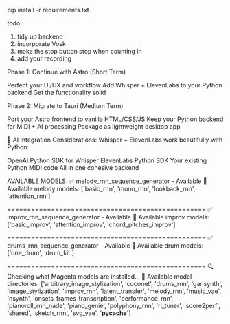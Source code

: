 pip install -r requirements.txt

todo: 
1. tidy up backend 
2. incorporate Vosk
3. make the stop button stop when counting in
4. add your recording



Phase 1: Continue with Astro (Short Term)

Perfect your UI/UX and workflow
Add Whisper + ElevenLabs to your Python backend
Get the functionality solid

Phase 2: Migrate to Tauri (Medium Term)

Port your Astro frontend to vanilla HTML/CSS/JS
Keep your Python backend for MIDI + AI processing
Package as lightweight desktop app

🧠 AI Integration Considerations:
Whisper + ElevenLabs work beautifully with Python:

OpenAI Python SDK for Whisper
ElevenLabs Python SDK
Your existing Python MIDI code
All in one cohesive backend



AVAILABLE MODELS:
✅ melody_rnn_sequence_generator - Available
🎵 Available melody models: ['basic_rnn', 'mono_rnn', 'lookback_rnn', 'attention_rnn']

==================================================
✅ improv_rnn_sequence_generator - Available
🎸 Available improv models: ['basic_improv', 'attention_improv', 'chord_pitches_improv']

==================================================
✅ drums_rnn_sequence_generator - Available
🥁 Available drum models: ['one_drum', 'drum_kit']

==================================================
🔍 Checking what Magenta models are installed...
📁 Available model directories: ['arbitrary_image_stylization', 'coconet', 'drums_rnn', 'gansynth', 'image_stylization', 'improv_rnn', 'latent_transfer', 'melody_rnn', 'music_vae', 'nsynth', 'onsets_frames_transcription', 'performance_rnn', 'pianoroll_rnn_nade', 'piano_genie', 'polyphony_rnn', 'rl_tuner', 'score2perf', 'shared', 'sketch_rnn', 'svg_vae', '__pycache__']